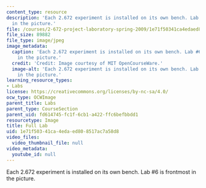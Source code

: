```yaml
---
content_type: resource
description: 'Each 2.672 experiment is installed on its own bench. Lab #6 is frontmost
  in the picture.'
file: /courses/2-672-project-laboratory-spring-2009/1e71f50341ca4edaed808517ac7a58d8_full-lab.jpg
file_size: 89882
file_type: image/jpeg
image_metadata:
  caption: 'Each 2.672 experiment is installed on its own bench. Lab #6 is frontmost
    in the picture.'
  credit: 'Credit: Image courtesy of MIT OpenCourseWare.'
  image-alt: 'Each 2.672 experiment is installed on its own bench. Lab #6 is frontmost
    in the picture.'
learning_resource_types:
- Labs
license: https://creativecommons.org/licenses/by-nc-sa/4.0/
ocw_type: OCWImage
parent_title: Labs
parent_type: CourseSection
parent_uid: fd614745-fc1f-6cb1-a422-ffc6befbbdd1
resourcetype: Image
title: Full Lab
uid: 1e71f503-41ca-4eda-ed80-8517ac7a58d8
video_files:
  video_thumbnail_file: null
video_metadata:
  youtube_id: null
---
```

Each 2.672 experiment is installed on its own bench. Lab #6 is frontmost in the picture.